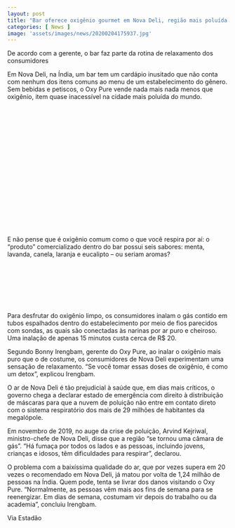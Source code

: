 ```yaml
---
layout: post
title: "Bar oferece oxigênio gourmet em Nova Deli, região mais poluída do mundo"
categories: [ News ]
image: 'assets/images/news/20200204175937.jpg'
---
```


De acordo com a gerente, o bar faz parte da rotina de relaxamento dos consumidores

Em Nova Deli, na Índia, um bar tem um cardápio inusitado que não conta com nenhum dos itens comuns ao menu de um estabelecimento do gênero. Sem bebidas e petiscos, o Oxy Pure vende nada mais nada menos que oxigênio, item quase inacessível na cidade mais poluída do mundo.

<!-- QUADRADO -->
<script async src="//pagead2.googlesyndication.com/pagead/js/adsbygoogle.js"></script>
<ins class="adsbygoogle"
style="display:inline-block;width:336px;height:280px"
data-ad-client="ca-pub-2838251107855362"
data-ad-slot="5351066970"></ins>
<script>
(adsbygoogle = window.adsbygoogle || []).push({});
</script>

E não pense que é oxigênio comum como o que você respira por aí: o “produto” comercializado dentro do bar possui seis sabores: menta, lavanda, canela, laranja e eucalipto – ou seriam aromas?

<!-- MINI ANÚNCIO -->
<script async src="//pagead2.googlesyndication.com/pagead/js/adsbygoogle.js"></script>
<!-- Games Root -->
<ins class="adsbygoogle"
style="display:inline-block;width:730px;height:95px"
data-ad-client="ca-pub-2838251107855362"
data-ad-slot="5351066970"></ins>
<script>
(adsbygoogle = window.adsbygoogle || []).push({});
</script>

Para desfrutar do oxigênio limpo, os consumidores inalam o gás contido em tubos espalhados dentro do estabelecimento por meio de fios parecidos com sondas, as quais são conectadas às narinas por ar puro e cheiroso. Uma inalação de apenas 15 minutos custa cerca de R$ 20.

Segundo Bonny Irengbam, gerente do Oxy Pure, ao inalar o oxigênio mais puro que o de costume, os consumidores de Nova Deli experimentam uma sensação de relaxamento. “Se você tomar essas doses de oxigênio, é como um detox”, explicou Irengbam.

<!-- RETANGULO LARGO 2 -->
<script async src="//pagead2.googlesyndication.com/pagead/js/adsbygoogle.js"></script>
<ins class="adsbygoogle"
style="display:block; text-align:center;"
data-ad-layout="in-article"
data-ad-format="fluid"
data-ad-client="ca-pub-2838251107855362"
data-ad-slot="8549252987"></ins>
<script>
(adsbygoogle = window.adsbygoogle || []).push({});
</script>

O ar de Nova Deli é tão prejudicial à saúde que, em dias mais críticos, o governo chega a declarar estado de emergência com direito à distribuição de máscaras para que a nuvem de poluição não entre em contato direto com o sistema respiratório dos mais de 29 milhões de habitantes da megalópole.

<!-- RETANGULO LARGO -->
<script async src="https://pagead2.googlesyndication.com/pagead/js/adsbygoogle.js"></script>
<!-- Informat -->
<ins class="adsbygoogle"
style="display:block"
data-ad-client="ca-pub-2838251107855362"
data-ad-slot="2327980059"
data-ad-format="auto"
data-full-width-responsive="true"></ins>
<script>
(adsbygoogle = window.adsbygoogle || []).push({});
</script>

Em novembro de 2019, no auge da crise de poluição, Arvind Kejriwal, ministro-chefe de Nova Deli, disse que a região “se tornou uma câmara de gás”. “Há fumaça por todos os lados e as pessoas, incluindo jovens, crianças e idosos, têm dificuldades para respirar”, declarou.

O problema com a baixíssima qualidade do ar, que por vezes supera em 20 vezes o recomendado em Nova Deli, já matou por volta de 1,24 milhão de pessoas na Índia. Quem pode, tenta se livrar dos danos visitando o Oxy Pure. “Normalmente, as pessoas vêm mais aos fins de semana para se reenergizar. Em dias de semana, costumam vir depois do trabalho ou da academia”, concluiu Irengbam.

Via Estadão
